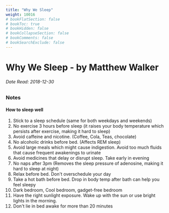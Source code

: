 ```yaml
---
title: "Why We Sleep"
weight: 10016
# bookFlatSection: false
# bookToc: true
# bookHidden: false
# bookCollapseSection: false
# bookComments: false
# bookSearchExclude: false
---
```


# Why We Sleep - by Matthew Walker

###### Date Read: 2018-12-30

### Notes

#### How to sleep well
1) Stick to a sleep schedule (same for both weekdays and weekends)
2) No exercise 3 hours before sleep (it raises your body temperature which persists after exercise, making it hard to sleep)
3) Avoid caffeine and nicotine. (Coffee, Cola, Teas, chocolate)
4) No alcoholic drinks before bed. (Affects REM sleep)
5) Avoid large meals which might cause indigestion. Avoid too much fluids that cause frequent awakenings to urinate
6) Avoid medicines that delay or disrupt sleep. Take early in evening
7) No naps after 3pm (Removes the sleep pressure of adenosine, making it hard to sleep at night)
8) Relax before bed. Don't overschedule your day
9) Take a hot bath before bed. Drop in body temp after bath can help you feel sleepy
10) Dark bedroom, Cool bedroom, gadget-free bedroom
11) Have the right sunlight exposure. Wake up with the sun or use bright lights in the morning.
12) Don't lie in bed awake for more than 20 minutes

